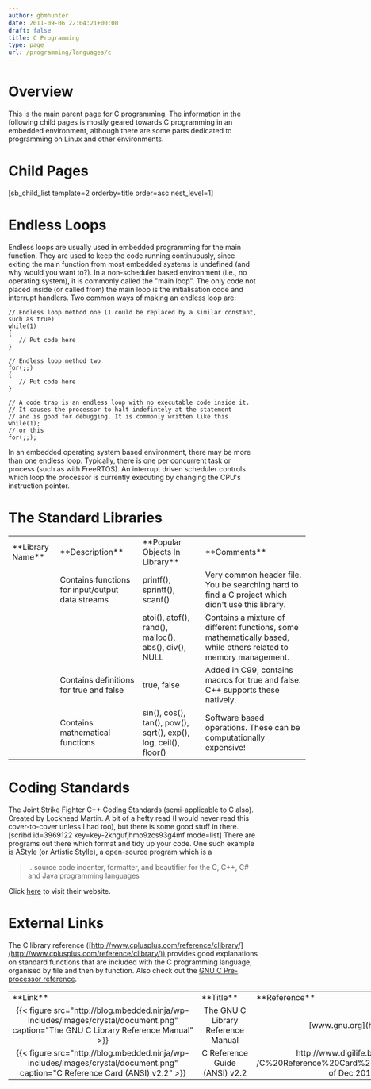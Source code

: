 ```yaml
---
author: gbmhunter
date: 2011-09-06 22:04:21+00:00
draft: false
title: C Programming
type: page
url: /programming/languages/c
---
```


# Overview




This is the main parent page for C programming. The information in the following child pages is mostly geared towards C programming in an embedded environment, although there are some parts dedicated to programming on Linux and other environments.




# Child Pages




[sb_child_list template=2 orderby=title order=asc nest_level=1]




# Endless Loops




Endless loops are usually used in embedded programming for the main function. They are used to keep the code running continuously, since exiting the main function from most embedded systems is undefined (and why would you want to?). In a non-scheduler based environment (i.e., no operating system), it is commonly called the "main loop". The only code not placed inside (or called from) the main loop is the initialisation code and interrupt handlers. Two common ways of making an endless loop are:



    
    // Endless loop method one (1 could be replaced by a similar constant, such as true)
    while(1)
    {
       // Put code here
    }
    
    // Endless loop method two
    for(;;)
    {
       // Put code here
    }
    
    // A code trap is an endless loop with no executable code inside it.
    // It causes the processor to halt indefintely at the statement
    // and is good for debugging. It is commonly written like this
    while(1);
    // or this
    for(;;);




In an embedded operating system based environment, there may be more than one endless loop. Typically, there is one per concurrent task or process (such as with FreeRTOS). An interrupt driven scheduler controls which loop the processor is currently executing by changing the CPU's instruction pointer.




# The Standard Libraries


<table style="width: 600px;" border="0" >
<tbody >
<tr >

<td >**Library Name**
</td>

<td >**Description**
</td>

<td >**Popular Objects In Library**
</td>

<td >**Comments**
</td>
</tr>
<tr >

<td ><stdio.h>
</td>

<td >Contains functions for input/output data streams
</td>

<td >printf(), sprintf(), scanf()
</td>

<td >Very common header file. You be searching hard to find a C project which didn't use this library.
</td>
</tr>
<tr >

<td ><stdlib.h>
</td>

<td >
</td>

<td >atoi(), atof(), rand(), malloc(), abs(), div(), NULL
</td>

<td >Contains a mixture of different functions, some mathematically based, while others related to memory management.
</td>
</tr>
<tr >

<td ><stdbool.h>
</td>

<td >Contains definitions for true and false
</td>

<td >true, false
</td>

<td >Added in C99, contains macros for true and false. C++ supports these natively.
</td>
</tr>
<tr >

<td ><math.h>
</td>

<td >Contains mathematical functions
</td>

<td >sin(), cos(), tan(), pow(), sqrt(), exp(), log, ceil(), floor()
</td>

<td >Software based operations. These can be computationally expensive!
</td>
</tr>
</tbody>
</table>





# Coding Standards




The Joint Strike Fighter C++ Coding Standards (semi-applicable to C also). Created by Lockhead Martin. A bit of a hefty read (I would never read this cover-to-cover unless I had too), but there is some good stuff in there. [scribd id=3969122 key=key-2kngufjhmo9zcs93g4mf mode=list] There are programs out there which format and tidy up your code. One such example is AStyle (or Artistic Stylle), a open-source program which is a




<blockquote>...source code indenter, formatter, and beautifier for the C, C++, C# and Java programming languages</blockquote>




Click [here](http://astyle.sourceforge.net/) to visit their website.




# External Links




The C library reference ([http://www.cplusplus.com/reference/clibrary/](http://www.cplusplus.com/reference/clibrary/)) provides good explanations on standard functions that are included with the C programming language, organised by file and then by function. Also check out the [GNU C Pre-processor reference](http://gcc.gnu.org/onlinedocs/cpp.pdf).





<table style="width: 1000px;" border="0" >
<tbody >
<tr >

<td >**Link**
</td>

<td >**Title**
</td>

<td >**Reference**
</td>
</tr>
<tr >

<td style="text-align: center;" >{{< figure src="http://blog.mbedded.ninja/wp-includes/images/crystal/document.png" caption="The GNU C Library Reference Manual"  >}}
</td>

<td style="text-align: center;" >The GNU C Library Reference Manual
</td>

<td style="text-align: center;" >[www.gnu.org](http://www.gnu.org/)
</td>
</tr>
<tr >

<td style="text-align: center;" >{{< figure src="http://blog.mbedded.ninja/wp-includes/images/crystal/document.png" caption="C Reference Card (ANSI) v2.2"  >}}
</td>

<td style="text-align: center;" >C Reference Guide (ANSI) v2.2
</td>

<td style="text-align: center;" >http://www.digilife.be/quickreferences/QRC /C%20Reference%20Card%20%28ANSI%29%202.2.pdf (**as of Dec 2017, link dead**)
</td>
</tr>
</tbody>
</table>

